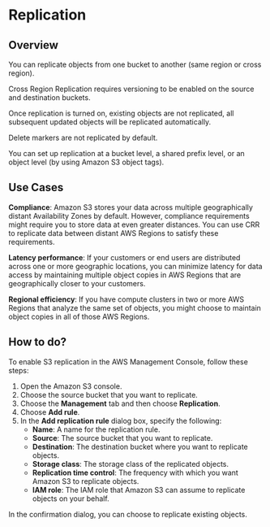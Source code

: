 # Replication

## Overview

You can replicate objects from one bucket to another (same region or cross region).

Cross Region Replication requires versioning to be enabled on the source and destination buckets.

Once replication is turned on, existing objects are not replicated, all subsequent updated objects will be replicated automatically.

Delete markers are not replicated by default.

You can set up replication at a bucket level, a shared prefix level, or an object level (by using Amazon S3 object tags).


## Use Cases

**Compliance**: Amazon S3 stores your data across multiple geographically distant Availability Zones by default. However, compliance requirements might require you to store data at even greater distances. You can use CRR to replicate data between distant AWS Regions to satisfy these requirements.

**Latency performance**: If your customers or end users are distributed across one or more geographic locations, you can minimize latency for data access by maintaining multiple object copies in AWS Regions that are geographically closer to your customers.

**Regional efficiency**: If you have compute clusters in two or more AWS Regions that analyze the same set of objects, you might choose to maintain object copies in all of those AWS Regions.


## How to do?

To enable S3 replication in the AWS Management Console, follow these steps:

1. Open the Amazon S3 console.
2. Choose the source bucket that you want to replicate.
3. Choose the **Management** tab and then choose **Replication**.
4. Choose **Add rule**.
5. In the **Add replication rule** dialog box, specify the following:
    - **Name**: A name for the replication rule.
    - **Source**: The source bucket that you want to replicate.
    - **Destination**: The destination bucket where you want to replicate objects.
    - **Storage class**: The storage class of the replicated objects.
    - **Replication time control**: The frequency with which you want Amazon S3 to replicate objects.
    - **IAM role**: The IAM role that Amazon S3 can assume to replicate objects on your behalf.

In the confirmation dialog, you can choose to replicate existing objects.